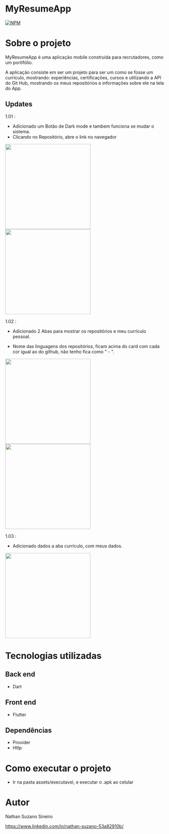 # MyResumeApp
[![NPM](https://img.shields.io/npm/l/react)](https://github.com/NSuzano/Meu-Curriculo/blob/master/LICENCE) 

# Sobre o projeto


MyResumeApp é uma aplicação mobile construída para recrutadores, como um portifólio.

A aplicação consiste em ser um projeto para ser um como se fosse um currículo, mostrando: experiências, certificações, cursos e utilizando a API do Git Hub, mostrando os meus repositórios e informações sobre ele na tela do App.

## Updates 

1.01 :
 - Adicionado um Botão de Dark mode e tambem funciona se mudar o sistema.
 - Clicando no Repositório, abre o link no navegador

<img src="https://github.com/NSuzano/MyResumeApp/blob/master/assets/Screenshot_1672622725.png" width="270">        <img src="https://github.com/NSuzano/MyResumeApp/blob/master/assets/Screenshot_1672623876.png" width="270">

1.02 :

 - Adicionado 2 Abas para mostrar os repositórios e meu currículo pessoal.

 - Nome das linguagens dos repositórios, ficam acima do card com cada cor igual ao do github, não tenho fica como " - ".

<img src="https://github.com/NSuzano/MyResumeApp/blob/master/assets/Screenshot_1672869410.png" width="270">        <img src="https://github.com/NSuzano/MyResumeApp/blob/master/assets/Screenshot_1672869415.png" width="270">

1.03 :

 - Adicionado dados a aba currículo, com meus dados.
 
  <img src="https://github.com/NSuzano/MyResumeApp/blob/master/assets/Screenshot_1673271619.png" width="270">
 


# Tecnologias utilizadas
## Back end
- Dart
## Front end
- Flutter
## Dependências
- Provider
- Http

# Como executar o projeto

 - Ir na pasta assets/executavel, e executar o .apk ao celular

# Autor

Nathan Suzano Sineiro

https://www.linkedin.com/in/nathan-suzano-53a82910b/

